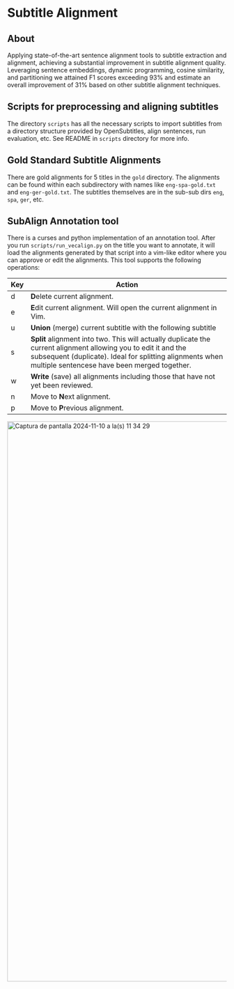 # Subtitle Alignment
 
## About
Applying state-of-the-art sentence alignment tools to subtitle extraction and alignment, achieving a substantial improvement in subtitle alignment quality. Leveraging sentence embeddings, dynamic programming, cosine similarity, and partitioning we attained F1 scores exceeding 93\% and estimate an overall improvement of 31\% based on other subtitle alignment techniques.

## Scripts for preprocessing and aligning subtitles
The directory `scripts` has all the necessary scripts to import subtitles from a directory structure provided by OpenSubtitles, align sentences, run evaluation, etc. See README in `scripts` directory for more info.

## Gold Standard Subtitle Alignments
There are gold alignments for 5 titles in the `gold` directory. The alignments can be found within each subdirectory with names like `eng-spa-gold.txt` and `eng-ger-gold.txt`. The subtitles themselves are in the sub-sub dirs `eng`, `spa`, `ger`, etc.

## SubAlign Annotation tool
There is a curses and python implementation of an annotation tool. After you run `scripts/run_vecalign.py` on the title you want to annotate, it will load the alignments generated by that script into a vim-like editor where you can approve or edit the alignments. This tool supports the following operations:

| Key | Action|
|--------|-----|
|d| **D**elete current alignment.|
|e| **E**dit current alignment. Will open the current alignment in Vim.|
|u| **Union** (merge) current subtitle with the following subtitle|
|s| **Split** alignment into two. This will actually duplicate the current alignment allowing you to edit it and the subsequent (duplicate). Ideal for splitting alignments when multiple sentencese have been merged together.|
|w| **Write** (save) all alignments including those that have not yet been reviewed.|
|n| Move to **N**ext alignment.|
|p| Move to **P**revious alignment.|

<img width="1286" alt="Captura de pantalla 2024-11-10 a la(s) 11 34 29" src="https://github.com/user-attachments/assets/07404f61-ebf1-4003-abfa-0b28455bc102">
